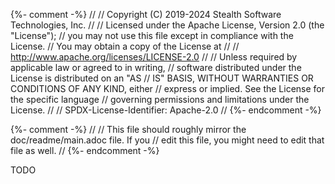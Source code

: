 {%- comment -%}
//
// Copyright (C) 2019-2024 Stealth Software Technologies, Inc.
//
// Licensed under the Apache License, Version 2.0 (the "License");
// you may not use this file except in compliance with the License.
// You may obtain a copy of the License at
//
//     http://www.apache.org/licenses/LICENSE-2.0
//
// Unless required by applicable law or agreed to in writing,
// software distributed under the License is distributed on an "AS
// IS" BASIS, WITHOUT WARRANTIES OR CONDITIONS OF ANY KIND, either
// express or implied. See the License for the specific language
// governing permissions and limitations under the License.
//
// SPDX-License-Identifier: Apache-2.0
//
{%- endcomment -%}

{%- comment -%}
//
// This file should roughly mirror the doc/readme/main.adoc file. If you
// edit this file, you might need to edit that file as well.
//
{%- endcomment -%}

TODO
